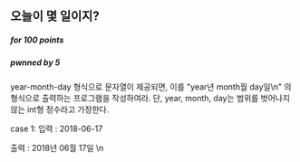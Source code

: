## 오늘이 몇 일이지?

##### for 100 points

##### pwnned by 5

year-month-day 형식으로 문자열이 제공되면, 이를 "year년 month월 day일\n" 의 형식으로 출력하는 프로그램을 작성하여라.
단, year, month, day는 범위를 벗어나지 않는 int형 정수라고 가정한다.

case 1:
입력 :
2018-06-17

출력 :
2018년 06월 17일 \n
